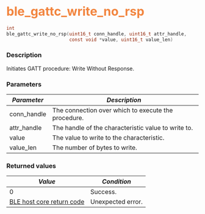 ## <font color="#F2853F" style="font-size:24pt">ble\_gattc\_write\_no\_rsp</font>

```c
int
ble_gattc_write_no_rsp(uint16_t conn_handle, uint16_t attr_handle,
                       const void *value, uint16_t value_len)
```

### Description

Initiates GATT procedure: Write Without Response. 

### Parameters

| *Parameter* | *Description* |
|-------------|---------------|
| conn\_handle | The connection over which to execute the procedure. |
| attr\_handle | The handle of the characteristic value to write to. |
| value | The value to write to the characteristic. |
| value\_len | The number of bytes to write. |

### Returned values

| *Value* | *Condition* |
|---------|-------------|
| 0 | Success. |
| [BLE host core return code](../../ble_hs_return_codes/#return-codes-core) | Unexpected error. |
